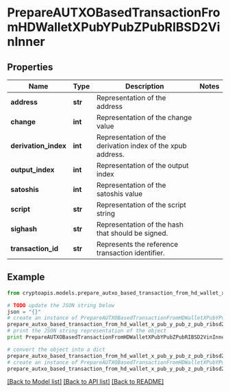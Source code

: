 # PrepareAUTXOBasedTransactionFromHDWalletXPubYPubZPubRIBSD2VinInner


## Properties
Name | Type | Description | Notes
------------ | ------------- | ------------- | -------------
**address** | **str** | Representation of the address | 
**change** | **int** | Representation of the change value | 
**derivation_index** | **int** | Representation of the derivation index of the xpub address. | 
**output_index** | **int** | Representation of the output index | 
**satoshis** | **int** | Representation of the satoshis value | 
**script** | **str** | Representation of the script string | 
**sighash** | **str** | Representation of the hash that should be signed. | 
**transaction_id** | **str** | Represents the reference transaction identifier. | 

## Example

```python
from cryptoapis.models.prepare_autxo_based_transaction_from_hd_wallet_x_pub_y_pub_z_pub_ribsd2_vin_inner import PrepareAUTXOBasedTransactionFromHDWalletXPubYPubZPubRIBSD2VinInner

# TODO update the JSON string below
json = "{}"
# create an instance of PrepareAUTXOBasedTransactionFromHDWalletXPubYPubZPubRIBSD2VinInner from a JSON string
prepare_autxo_based_transaction_from_hd_wallet_x_pub_y_pub_z_pub_ribsd2_vin_inner_instance = PrepareAUTXOBasedTransactionFromHDWalletXPubYPubZPubRIBSD2VinInner.from_json(json)
# print the JSON string representation of the object
print PrepareAUTXOBasedTransactionFromHDWalletXPubYPubZPubRIBSD2VinInner.to_json()

# convert the object into a dict
prepare_autxo_based_transaction_from_hd_wallet_x_pub_y_pub_z_pub_ribsd2_vin_inner_dict = prepare_autxo_based_transaction_from_hd_wallet_x_pub_y_pub_z_pub_ribsd2_vin_inner_instance.to_dict()
# create an instance of PrepareAUTXOBasedTransactionFromHDWalletXPubYPubZPubRIBSD2VinInner from a dict
prepare_autxo_based_transaction_from_hd_wallet_x_pub_y_pub_z_pub_ribsd2_vin_inner_form_dict = prepare_autxo_based_transaction_from_hd_wallet_x_pub_y_pub_z_pub_ribsd2_vin_inner.from_dict(prepare_autxo_based_transaction_from_hd_wallet_x_pub_y_pub_z_pub_ribsd2_vin_inner_dict)
```
[[Back to Model list]](../README.md#documentation-for-models) [[Back to API list]](../README.md#documentation-for-api-endpoints) [[Back to README]](../README.md)


